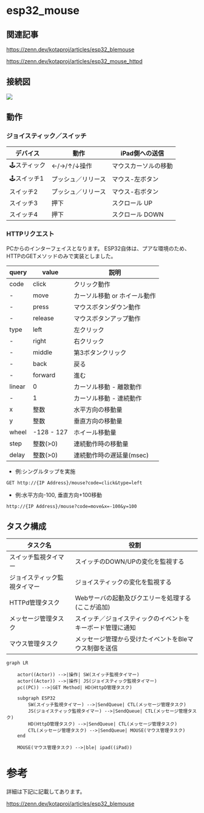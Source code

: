 # esp32_mouse

## 関連記事

https://zenn.dev/kotaproj/articles/esp32_blemouse

https://zenn.dev/kotaproj/articles/esp32_mouse_httpd

## 接続図

![](https://storage.googleapis.com/zenn-user-upload/059ffb0e47c8-20220507.png)


## 動作

### ジョイスティック／スイッチ


|  デバイス   |        動作        |    iPad側への送信    |
| ----------- | ------------------ | -------------------- |
| 🕹スティック | ←/→/↑/↓操作        | マウスカーソルの移動 |
| 🕹スイッチ1  | プッシュ／リリース | マウス-左ボタン      |
| スイッチ2   | プッシュ／リリース | マウス-右ボタン      |
| スイッチ3   | 押下               | スクロール UP        |
| スイッチ4   | 押下               | スクロール DOWN      |


### HTTPリクエスト

PCからのインターフェイスとなります。
ESP32自体は、プアな環境のため、HTTPのGETメソッドのみで実装としました。

| query  |   value    |             説明             |
| ------ | ---------- | ---------------------------- |
| code   | click      | クリック動作                 |
| -      | move       | カーソル移動 or ホイール動作 |
| -      | press      | マウスボタンダウン動作       |
| -      | release    | マウスボタンアップ動作       |
| type   | left       | 左クリック                   |
| -      | right      | 右クリック                   |
| -      | middle     | 第3ボタンクリック            |
| -      | back       | 戻る                         |
| -      | forward    | 進む                         |
| linear | 0          | カーソル移動 - 離散動作      |
| -      | 1          | カーソル移動 - 連続動作      |
| x      | 整数       | 水平方向の移動量             |
| y      | 整数       | 垂直方向の移動量             |
| wheel  | -128 - 127 | ホイール移動量               |
| step   | 整数(>0)   | 連続動作時の移動量           |
| delay  | 整数(>0)   | 連続動作時の遅延量(msec)     |

- 例:シングルタップを実施
```
GET http://{IP Address}/mouse?code=click&type=left
```
- 例:水平方向-100, 垂直方向+100移動
```
http://{IP Address}/mouse?code=move&x=-100&y=100
```


## タスク構成

|           タスク名           |                            役割                            |
| ---------------------------- | ---------------------------------------------------------- |
| スイッチ監視タイマー         | スイッチのDOWN/UPの変化を監視する                          |
| ジョイスティック監視タイマー | ジョイスティックの変化を監視する                           |
| HTTPd管理タスク              | Webサーバの起動及びクエリーを処理する(ここが追加)                      |
| メッセージ管理タスク         | スイッチ／ジョイスティックのイベントをキーボード管理に通知 |
| マウス管理タスク             | メッセージ管理から受けたイベントをBleマウス制御を送信      |



```mermaid
graph LR

    actor((Actor)) -->|操作| SW(スイッチ監視タイマー)
    actor((Actor)) -->|操作| JS(ジョイスティック監視タイマー)
    pc((PC)) -->|GET Method| HD(HttpD管理タスク)

    subgraph ESP32
        SW(スイッチ監視タイマー) -->|SendQueue| CTL(メッセージ管理タスク)
        JS(ジョイスティック監視タイマー) -->|SendQueue| CTL(メッセージ管理タスク)
        HD(HttpD管理タスク) -->|SendQueue| CTL(メッセージ管理タスク)
        CTL(メッセージ管理タスク) -->|SendQueue| MOUSE(マウス管理タスク)
    end

    MOUSE(マウス管理タスク) -->|ble| ipad((iPad))
```

# 参考

詳細は下記に記載してあります。

https://zenn.dev/kotaproj/articles/esp32_blemouse